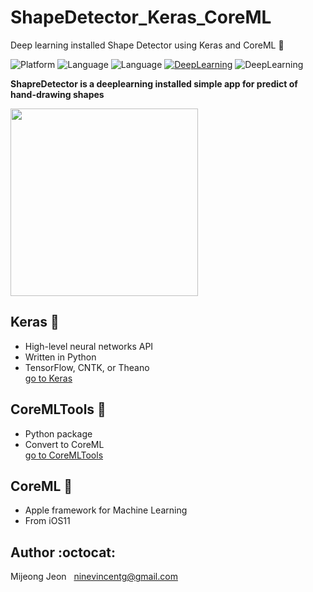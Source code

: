 # ShapeDetector_Keras_CoreML
Deep learning installed Shape Detector using Keras and CoreML 📱

![Platform](https://img.shields.io/badge/platform-iOS-yellow.svg)
![Language](https://img.shields.io/badge/Language-Swift-orange.svg)
![Language](https://img.shields.io/badge/Language-Python-blue.svg)
[![DeepLearning](https://img.shields.io/badge/DeepLearning-Keras-red.svg)](https://keras.io)
![DeepLearning](https://img.shields.io/badge/DeepLearning-CoreML-green.svg)

**ShapreDetector is a deeplearning installed simple app for predict of hand-drawing shapes**

<img src="https://github.com/MijeongJeon/ShapeDetector_Keras_CoreML/origin/master/demo/shapeDetector.gif" width="300px"/>

## Keras 🤖
- High-level neural networks API
- Written in Python
- TensorFlow, CNTK, or Theano  
[go to Keras](https://keras.io)


## CoreMLTools 📲
- Python package
- Convert to CoreML  
[go to CoreMLTools](https://pypi.python.org/pypi/coremltools)

## CoreML 💾
- Apple framework for Machine Learning
- From iOS11

## Author :octocat:
Mijeong Jeon    
ninevincentg@gmail.com
